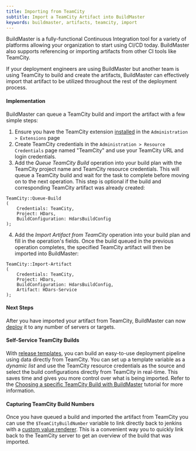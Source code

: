 ```yaml
---
title: Importing from TeamCity
subtitle: Import a TeamCity Artifact into BuildMaster
keywords: buildmaster, artifacts, teamcity, import
---
```


BuildMaster is a fully-functional Continuous Integration tool for a variety of platforms allowing your organization to start using CI/CD today. BuildMaster also supports referencing or importing artifacts from other CI tools like TeamCity.  

If your deployment engineers are using BuildMaster but another team is using TeamCity to build and create the artifacts, BuildMaster can effectively import that artifact to be utilized throughout the rest of the deployment process. 

#### Implementation

BuildMaster can queue a TeamCity build and import the artifact with a few simple steps:

1. Ensure you have the TeamCity extension [installed](/den/inedox/teamcity) in the `Administration > Extensions` page
2. Create TeamCity credentials in the `Administration > Resource Credentials` page named "TeamCity" and use your TeamCity URL and login credentials.
3. Add the _Queue TeamCity Build_ operation into your build plan with the TeamCity project name and TeamCity resource credentials. This will queue a TeamCity build and wait for the task to complete before moving on to the next operation. This step is optional if the build and corresponding TeamCity artifact was already created:
```
TeamCity::Queue-Build
(
    Credentials: TeamCity,
    Project: HDars,
    BuildConfiguration: HdarsBuildConfig
);
```
4. Add the _Import Artifact from TeamCity_ operation into your build plan and fill in the operation's fields. Once the build queued in the previous operation completes, the specified TeamCity artifact will then be imported into BuildMaster:
```
TeamCity::Import-Artifact
(
    Credentials: TeamCity,
    Project: HDars,
    BuildConfiguration: HdarsBuildConfig,
    Artifact: HDars-Service
);
```

#### Next Steps
After you have imported your artifact from TeamCity, BuildMaster can now [deploy](/support/documentation/buildmaster/reference/operations/artifacts/deploy-artifact) it to any number of servers or targets. 

#### Self-Service TeamCity Builds

With [release templates](/support/documentation/buildmaster/releases/templates), you can build an easy-to-use deployment pipeline using data directly from TeamCity. You can set up a template variable as a _dynamic list_ and use the TeamCity resource credentials as the source and select the build configurations directly from TeamCity in real-time. This saves time and gives you more control over what is being imported. Refer to the [Choosing a specific TeamCity Build with BuildMaster](/support/tutorials/buildmaster/teamcity/choosing-specific-artifact-from-teamcity) tutorial for more information. 

#### Capturing TeamCity Build Numbers

Once you have queued a build and imported the artifact from TeamCity you can use the `$TeamCityBuildNumber` variable to link directly back to jenkins with a [custom value renderer](/support/documentation/buildmaster/administration/value-renderers). This is a convenient way you to quickly link back to the TeamCity server to get an overview of the build that was imported. 
